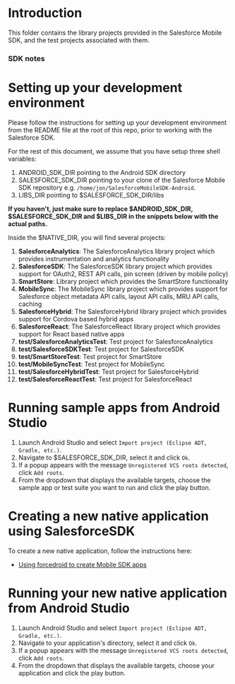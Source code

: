 # Introduction

This folder contains the library projects provided in the Salesforce Mobile SDK, and the test projects associated with them.

### SDK notes

# Setting up your development environment

Please follow the instructions for setting up your development environment from the README file at the root of this repo, prior to working with the Salesforce SDK.

For the rest of this document, we assume that you have setup three shell variables:

1. ANDROID_SDK_DIR pointing to the Android SDK directory
2. SALESFORCE_SDK_DIR pointing to your clone of the Salesforce Mobile SDK repository e.g. `/home/jon/SalesforceMobileSDK-Android`.
3. LIBS_DIR pointing to $SALESFORCE_SDK_DIR/libs

**If you haven't, just make sure to replace $ANDROID_SDK_DIR, $SALESFORCE_SDK_DIR and $LIBS_DIR in the snippets below with the actual paths.**

Inside the $NATIVE_DIR, you will find several projects:

1. **SalesforceAnalytics**: The SalesforceAnalytics library project which provides instrumentation and analytics functionality
2. **SalesforceSDK**: The SalesforceSDK library project which provides support for OAuth2, REST API calls, pin screen (driven by mobile policy)
3. **SmartStore**: Library project which provides the SmartStore functionality
4. **MobileSync**: The MobileSync library project which provides support for Salesforce object metadata API calls, layout API calls, MRU API calls, caching
5. **SalesforceHybrid**: The SalesforceHybrid library project which provides support for Cordova based hybrid apps
6. **SalesforceReact**: The SalesforceReact library project which provides support for React based native apps
7. **test/SalesforceAnalyticsTest**: Test project for SalesforceAnalytics
8. **test/SalesforceSDKTest**: Test project for SalesforceSDK
9. **test/SmartStoreTest**: Test project for SmartStore
10. **test/MobileSyncTest**: Test project for MobileSync
11. **test/SalesforceHybridTest**: Test project for SalesforceHybrid
12. **test/SalesforceReactTest**: Test project for SalesforceReact

# Running sample apps from Android Studio

1. Launch Android Studio and select `Import project (Eclipse ADT, Gradle, etc.)`.
2. Navigate to $SALESFORCE_SDK_DIR, select it and click `Ok`.
3. If a popup appears with the message `Unregistered VCS roots detected`, click `Add roots`.
4. From the dropdown that displays the available targets, choose the sample app or test suite you want to run and click the play button.

# Creating a new native application using SalesforceSDK

To create a new native application, follow the instructions here:

* [Using forcedroid to create Mobile SDK apps](https://www.npmjs.org/package/forcedroid)

# Running your new native application from Android Studio

1. Launch Android Studio and select `Import project (Eclipse ADT, Gradle, etc.)`.
2. Navigate to your application's directory, select it and click `Ok`.
3. If a popup appears with the message `Unregistered VCS roots detected`, click `Add roots`.
4. From the dropdown that displays the available targets, choose your application and click the play button.
